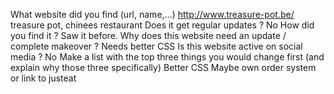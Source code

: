 What website did you find (url, name,...)
    http://www.treasure-pot.be/
    treasure pot, chinees restaurant
Does it get regular updates ?
    No
How did you find it ?
    Saw it before.
Why does this website need an update / complete makeover ?
    Needs better CSS
Is this website active on social media ?
    No
Make a list with the top three things you would change first (and explain why those three specifically)
    Better CSS
    Maybe own order system or link to justeat